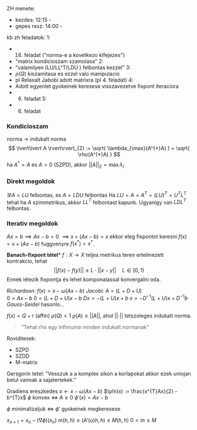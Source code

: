 ZH menete:
- kezdes: 12:15 - 
- gepes resz: 14:00 - 

kb zh feladatok:
1:
- 16. feladat ("norma-e a kovetkezo kifejezes")
- "matrix kondicioszam szamolasa"
2:
- "valamilyen (LU/LL^T/LDU ) felbontas kezzel"
3:
- $\rho(Q)$ kiszamitasa es ezzel valo manipulacio
- pl Relaxalt Jabobi adott matrixra (pl 4. feladat)
4:
- Adott egyenlet gyokeinek keresese visszavezetve fixpont iteraciora
- 6. feladat
5:
- 6. feladat

### Kondicioszam
norma $\to$ indukalt norma
$$
\lvert\lvert A \rvert\rvert_{2}  := \sqrt{ \lambda_{\max}(A^{*}A) } = \sqrt{ \rho(A^{*}A) }
$$
ha $A^{*} = A$ es $A > 0$ (SZPD), akkor $\lvert\lvert A \rvert\rvert_{2} = \max \lambda_{i}$

### Direkt megoldok
$\exists! A = LU$ felbontas, es $A = LDU$ felbontas
Ha $LU = A = A^{T} = (LU)^{T} = U^{T}L^{T}$ tehat ha $A$ szimmetrikus, akkor $LL^{T}$ felbontast kapunk.
Ugyanigy van $LDL^{T}$ felbontas.

### Iterativ megoldok
$Ax = b \implies Ax - b = 0$  $\implies x + (Ax - b) = x$ ekkor eleg fixpontot keresni $f(x) = x + (Ax -b)$ fuggvenyre $f(x^{*}) = x^{*}$.

**Banach-fixpont tétel*** $f: X \to X$ teljes metrikus teren ertelmezett kontrakcio, tehat
$$
\lvert\lvert f(x) - f(y) \rvert\rvert  \leq L \cdot \lvert\lvert x - y \rvert\rvert  \quad L \in [0, 1)
$$
Ennek létezik fixpontja és lehet komponalassal konvergalni oda.

*Richardson*: $f(x) = x - \omega (Ax - b)$
*Jacobi*:
$A = ( L + D + U)$  
$0 = Ax - b$
$0 = ( L + D + U)x - b$
$Dx = -(L + U) x + b$
$x = -D^{-1}(L + U)x + D^{-1}b$
*Gauss-Seidel* hasonlo...

$f(x) = Q + r$ (affin)
$\rho(Q) < 1$
$\rho(A) \leq \lvert\lvert A \rvert\rvert$, ahol $\lvert\lvert \cdot \rvert\rvert$ tetszoleges indukalt norma.
> "Tehat rho egy infimuma minden indukalt normanak"

Roviditesek:
- SZPD
- SZDD
- M-matrix

Gersgorin tetel: "Vesszuk a a komplex sikon a korlapokat akkor ezek uniojan belul vannak a sajatertekek."

Gradiens ereszkedes
$x \leftarrow x - \omega (Ax - b)$
$\phi(x) := \frac{x^{T}Ax}{2} - b^{T}x$     $\phi$ konvex $\iff$ $A \geq 0$
$\phi'(x) = Ax - b$

$\phi$ minimalizaljuk $\iff$ $\phi'$ gyokeinek megkeresese

$x_{n + 1} = x_{n} - (\nabla\phi)(x_{n})$
$m(h, h) \leq (A'(u)h, h) \leq M(h, h)$
$0 < m \leq M$




